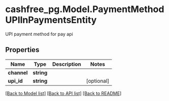 # cashfree_pg.Model.PaymentMethodUPIInPaymentsEntity
UPI payment method for pay api

## Properties

Name | Type | Description | Notes
------------ | ------------- | ------------- | -------------
**channel** | **string** |  | 
**upi_id** | **string** |  | [optional] 

[[Back to Model list]](../README.md#documentation-for-models) [[Back to API list]](../README.md#documentation-for-api-endpoints) [[Back to README]](../README.md)

